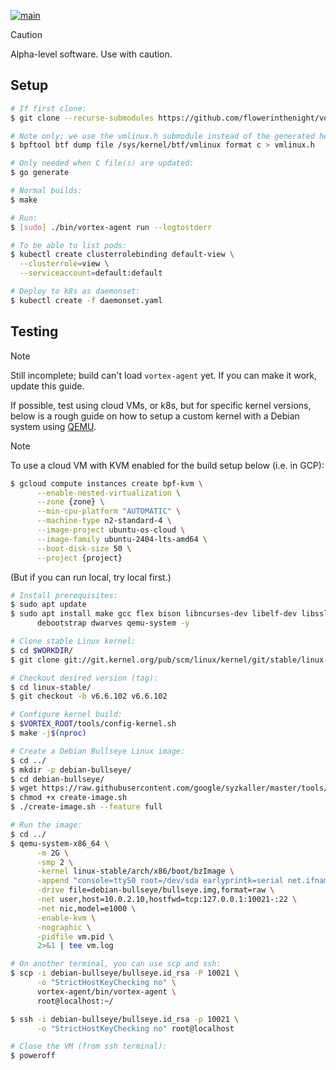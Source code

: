 [![main](https://github.com/flowerinthenight/vortex-agent/actions/workflows/main.yml/badge.svg)](https://github.com/flowerinthenight/vortex-agent/actions/workflows/main.yml)

> [!CAUTION]
> Alpha-level software. Use with caution.

## Setup

```sh
# If first clone:
$ git clone --recurse-submodules https://github.com/flowerinthenight/vortex-agent

# Note only; we use the vmlinux.h submodule instead of the generated header.
$ bpftool btf dump file /sys/kernel/btf/vmlinux format c > vmlinux.h

# Only needed when C file(s) are updated:
$ go generate

# Normal builds:
$ make

# Run:
$ [sudo] ./bin/vortex-agent run --logtostderr

# To be able to list pods:
$ kubectl create clusterrolebinding default-view \
  --clusterrole=view \
  --serviceaccount=default:default

# Deploy to k8s as daemonset:
$ kubectl create -f daemonset.yaml
```

## Testing

> [!NOTE]
> Still incomplete; build can't load `vortex-agent` yet. If you can make it work, update this guide.

If possible, test using cloud VMs, or k8s, but for specific kernel versions, below is a rough guide on how to setup a custom kernel with a Debian system using [QEMU](https://www.qemu.org/).

> [!NOTE]
> To use a cloud VM with KVM enabled for the build setup below (i.e. in GCP):
> ```sh
> $ gcloud compute instances create bpf-kvm \
>       --enable-nested-virtualization \
>       --zone {zone} \
>       --min-cpu-platform "AUTOMATIC" \
>       --machine-type n2-standard-4 \
>       --image-project ubuntu-os-cloud \
>       --image-family ubuntu-2404-lts-amd64 \
>       --boot-disk-size 50 \
>       --project {project}
> ```
> (But if you can run local, try local first.)

```sh
# Install prerequisites:
$ sudo apt update
$ sudo apt install make gcc flex bison libncurses-dev libelf-dev libssl-dev \
      debootstrap dwarves qemu-system -y

# Clone stable Linux kernel:
$ cd $WORKDIR/
$ git clone git://git.kernel.org/pub/scm/linux/kernel/git/stable/linux-stable.git

# Checkout desired version (tag):
$ cd linux-stable/
$ git checkout -b v6.6.102 v6.6.102

# Configure kernel build:
$ $VORTEX_ROOT/tools/config-kernel.sh
$ make -j$(nproc)

# Create a Debian Bullseye Linux image:
$ cd ../
$ mkdir -p debian-bullseye/
$ cd debian-bullseye/
$ wget https://raw.githubusercontent.com/google/syzkaller/master/tools/create-image.sh
$ chmod +x create-image.sh
$ ./create-image.sh --feature full

# Run the image:
$ cd ../
$ qemu-system-x86_64 \
      -m 2G \
      -smp 2 \
      -kernel linux-stable/arch/x86/boot/bzImage \
      -append "console=ttyS0 root=/dev/sda earlyprintk=serial net.ifnames=0" \
      -drive file=debian-bullseye/bullseye.img,format=raw \
      -net user,host=10.0.2.10,hostfwd=tcp:127.0.0.1:10021-:22 \
      -net nic,model=e1000 \
      -enable-kvm \
      -nographic \
      -pidfile vm.pid \
      2>&1 | tee vm.log

# On another terminal, you can use scp and ssh:
$ scp -i debian-bullseye/bullseye.id_rsa -P 10021 \
      -o "StrictHostKeyChecking no" \
      vortex-agent/bin/vortex-agent \
      root@localhost:~/

$ ssh -i debian-bullseye/bullseye.id_rsa -p 10021 \
      -o "StrictHostKeyChecking no" root@localhost

# Close the VM (from ssh terminal):
$ poweroff
```
